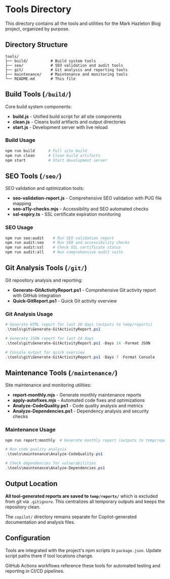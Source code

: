 # Tools Directory

This directory contains all the tools and utilities for the Mark Hazleton Blog project, organized by purpose.

## Directory Structure

```text
tools/
├── build/          # Build system tools
├── seo/            # SEO validation and audit tools  
├── git/            # Git analysis and reporting tools
├── maintenance/    # Maintenance and monitoring tools
└── README.md       # This file
```

## Build Tools (`/build/`)

Core build system components:

- **build.js** - Unified build script for all site components
- **clean.js** - Cleans build artifacts and output directories
- **start.js** - Development server with live reload

### Build Usage

```bash
npm run build      # Full site build
npm run clean      # Clean build artifacts
npm start          # Start development server
```

## SEO Tools (`/seo/`)

SEO validation and optimization tools:

- **seo-validation-report.js** - Comprehensive SEO validation with PUG file mapping
- **seo-a11y-checks.mjs** - Accessibility and SEO automated checks
- **ssl-expiry.ts** - SSL certificate expiration monitoring

### SEO Usage

```bash
npm run seo:audit    # Run SEO validation report
npm run audit:seo    # Run SEO and accessibility checks
npm run audit:ssl    # Check SSL certificate status
npm run audit:all    # Run comprehensive audit suite
```

## Git Analysis Tools (`/git/`)

Git repository analysis and reporting:

- **Generate-GitActivityReport.ps1** - Comprehensive Git activity report with GitHub integration
- **Quick-GitReport.ps1** - Quick Git activity overview

### Git Analysis Usage

```powershell
# Generate HTML report for last 10 days (outputs to temp/reports)
.\tools\git\Generate-GitActivityReport.ps1

# Generate JSON report for last 14 days  
.\tools\git\Generate-GitActivityReport.ps1 -Days 14 -Format JSON

# Console output for quick overview
.\tools\git\Generate-GitActivityReport.ps1 -Days 7 -Format Console
```

## Maintenance Tools (`/maintenance/`)

Site maintenance and monitoring utilities:

- **report-monthly.mjs** - Generate monthly maintenance reports  
- **apply-autofixes.mjs** - Automated code fixes and optimizations
- **Analyze-CodeQuality.ps1** - Code quality analysis and metrics
- **Analyze-Dependencies.ps1** - Dependency analysis and security checks

### Maintenance Usage

```bash
npm run report:monthly  # Generate monthly report (outputs to temp/reports)
```

```powershell
# Run code quality analysis
.\tools\maintenance\Analyze-CodeQuality.ps1

# Check dependencies for vulnerabilities  
.\tools\maintenance\Analyze-Dependencies.ps1
```

## Output Location

**All tool-generated reports are saved to `temp/reports/`** which is excluded from git via `.gitignore`. This centralizes all temporary outputs and keeps the repository clean.

The `copilot/` directory remains separate for Copilot-generated documentation and analysis files.

## Configuration

Tools are integrated with the project's npm scripts in `package.json`. Update script paths there if tool locations change.

GitHub Actions workflows reference these tools for automated testing and reporting in CI/CD pipelines.
